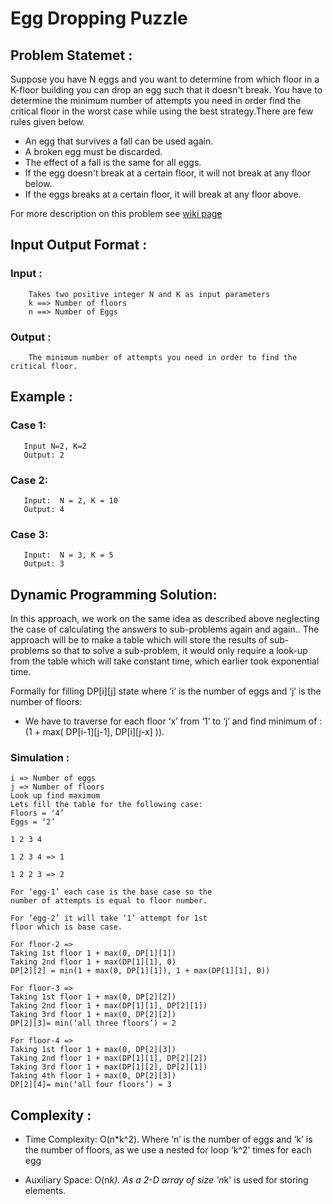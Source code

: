 # Egg Dropping Puzzle

## Problem Statemet : 
Suppose you have N eggs and you want to determine from which floor in a K-floor building you can drop an egg such that it doesn't break. You have to determine the minimum number of attempts you need in order find the critical floor in the worst case while using the best strategy.There are few rules given below. 

  - An egg that survives a fall can be used again.
  - A broken egg must be discarded.
  - The effect of a fall is the same for all eggs.
  - If the egg doesn't break at a certain floor, it will not break at any floor below.
  - If the eggs breaks at a certain floor, it will break at any floor above.
  
For more description on this problem see [wiki page](https://en.wikipedia.org/wiki/Dynamic_programming#Egg_dropping_puzzle)

## Input Output Format :
   ### Input : 
        Takes two positive integer N and K as input parameters
        k ==> Number of floors
        n ==> Number of Eggs
   ### Output :
        The minimum number of attempts you need in order to find the critical floor.
        
## Example :
   ### Case 1:
       Input N=2, K=2
       Output: 2
   ### Case 2:
       Input:  N = 2, K = 10
       Output: 4
       
   ### Case 3:
       Input:  N = 3, K = 5
       Output: 3
       
## Dynamic Programming Solution:
In this approach, we work on the same idea as described above neglecting the case of calculating the answers to sub-problems again and again.. The approach will be to make a table which will store the results of sub-problems so that to solve a sub-problem, it would only require a look-up from the table which will take constant time, which earlier took exponential time.

Formally for filling DP[i][j] state where ‘i’ is the number of eggs and ‘j’ is the number of floors:
   - We have to traverse for each floor ‘x’ from ‘1’ to ‘j’ and find minimum of : (1 + max( DP[i-1][j-1], DP[i][j-x] )).
   
### Simulation :
    i => Number of eggs
    j => Number of floors
    Look up find maximum
    Lets fill the table for the following case:
    Floors = ‘4’
    Eggs = ‘2’

    1 2 3 4

    1 2 3 4 => 1

    1 2 2 3 => 2

    For ‘egg-1’ each case is the base case so the
    number of attempts is equal to floor number.

    For ‘egg-2’ it will take ‘1’ attempt for 1st
    floor which is base case.

    For floor-2 =>
    Taking 1st floor 1 + max(0, DP[1][1])
    Taking 2nd floor 1 + max(DP[1][1], 0)
    DP[2][2] = min(1 + max(0, DP[1][1]), 1 + max(DP[1][1], 0))
    
    For floor-3 =>
    Taking 1st floor 1 + max(0, DP[2][2])
    Taking 2nd floor 1 + max(DP[1][1], DP[2][1])
    Taking 3rd floor 1 + max(0, DP[2][2])
    DP[2][3]= min(‘all three floors’) = 2

    For floor-4 =>
    Taking 1st floor 1 + max(0, DP[2][3])
    Taking 2nd floor 1 + max(DP[1][1], DP[2][2])
    Taking 3rd floor 1 + max(DP[1][2], DP[2][1])
    Taking 4th floor 1 + max(0, DP[2][3])
    DP[2][4]= min(‘all four floors’) = 3
    
 ## Complexity :
   - Time Complexity: O(n*k^2).
     Where ‘n’ is the number of eggs and ‘k’ is the number of floors, as we use a nested for loop ‘k^2’ times for each egg
     
   - Auxiliary Space: O(n*k).
     As a 2-D array of size 'n*k' is used for storing elements.
